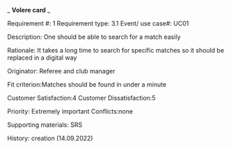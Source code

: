 _ **Volere card** _

Requirement #: 1 Requirement type: 3.1 Event/ use case#: UC01

Description: One should be able to search for a match easily

Rationale: It takes a long time to search for specific matches so it should be replaced in a digital way

Originator: Referee and club manager

Fit criterion:Matches should be found in under a minute

Customer Satisfaction:4 		Customer Dissatisfaction:5

Priority: Extremely important 	Conflicts:none

Supporting materials: SRS

History: creation (14.09.2022)